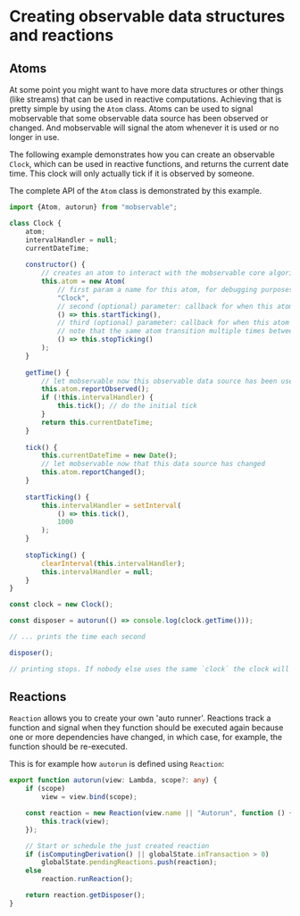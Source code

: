 # Creating observable data structures and reactions

## Atoms

At some point you might want to have more data structures or other things (like streams) that can be used in reactive computations.
Achieving that is pretty simple by using the `Atom` class.
Atoms can be used to signal mobservable that some observable data source has been observed or changed.
And mobservable will signal the atom whenever it is used or no longer in use.

The following example demonstrates how you can create an observable `Clock`, which can be used in reactive functions,
and returns the current date time.
This clock will only actually tick if it is observed by someone. 

The complete API of the `Atom` class is demonstrated by this example.

```javascript
import {Atom, autorun} from "mobservable";

class Clock {
	atom;
	intervalHandler = null;
	currentDateTime;
	
	constructor() {
		// creates an atom to interact with the mobservable core algorithm
		this.atom =	new Atom(
			// first param a name for this atom, for debugging purposes
			"Clock",
			// second (optional) parameter: callback for when this atom transitions from unobserved to observed.
			() => this.startTicking(),
			// third (optional) parameter: callback for when this atom transitions from observed to unobserved
			// note that the same atom transition multiple times between these two states
			() => this.stopTicking()
		); 
	}
	
	getTime() {
		// let mobservable now this observable data source has been used
		this.atom.reportObserved();	
		if (!this.intervalHandler) {
			this.tick(); // do the initial tick
		}
		return this.currentDateTime;
	}
	
	tick() {
		this.currentDateTime = new Date();
		// let mobservable now that this data source has changed
		this.atom.reportChanged();
	}
	
	startTicking() {
		this.intervalHandler = setInterval(
			() => this.tick(), 
			1000
		);
	}
	
	stopTicking() {
		clearInterval(this.intervalHandler);
		this.intervalHandler = null;	
	}
}

const clock = new Clock();

const disposer = autorun(() => console.log(clock.getTime()));

// ... prints the time each second

disposer();

// printing stops. If nobody else uses the same `clock` the clock will stop ticking as well.
```

## Reactions

`Reaction` allows you to create your own 'auto runner'.
Reactions track a function and signal when they function should be executed again because one or more dependencies have changed, in which case, for example, 
the function should be re-executed. 



This is for example how `autorun` is defined using `Reaction`:

```typescript
export function autorun(view: Lambda, scope?: any) {
	if (scope)
		view = view.bind(scope);

	const reaction = new Reaction(view.name || "Autorun", function () {
		this.track(view);
	});

	// Start or schedule the just created reaction
	if (isComputingDerivation() || globalState.inTransaction > 0)
		globalState.pendingReactions.push(reaction);
	else
		reaction.runReaction();

	return reaction.getDisposer();
}
```